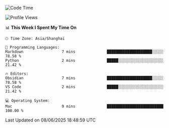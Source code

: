 <!--START_SECTION:waka-->
![Code Time](http://img.shields.io/badge/Code%20Time-549%20hrs%2022%20mins-blue)

![Profile Views](http://img.shields.io/badge/Profile%20Views-0-blue)

📊 **This Week I Spent My Time On** 

```text
🕑︎ Time Zone: Asia/Shanghai

💬 Programming Languages: 
Markdown                 7 mins              ████████████████████░░░░░   78.58 % 
Python                   2 mins              █████░░░░░░░░░░░░░░░░░░░░   21.42 % 

🔥 Editors: 
Obsidian                 7 mins              ████████████████████░░░░░   78.58 % 
VS Code                  2 mins              █████░░░░░░░░░░░░░░░░░░░░   21.42 % 

💻 Operating System: 
Mac                      9 mins              █████████████████████████   100.00 % 
```


 Last Updated on 08/06/2025 18:48:59 UTC
<!--END_SECTION:waka-->

